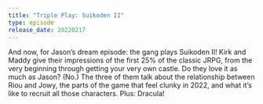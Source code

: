 ```yaml
---
title: "Triple Play: Suikoden II"
type: episode
release_date: 20220217
---
```

And now, for Jason’s dream episode: the gang plays Suikoden II! Kirk and Maddy give their impressions of the first 25% of the classic JRPG, from the very beginning through getting your very own castle. Do they love it as much as Jason? (No.) The three of them talk about the relationship between Riou and Jowy, the parts of the game that feel clunky in 2022, and what it’s like to recruit all those characters. Plus: Dracula!